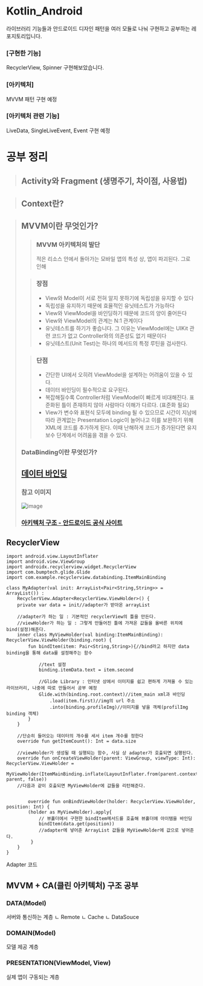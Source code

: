 # Kotlin_Android

라이브러리 기능들과 
안드로이드 디자인 패턴을 
여러 모듈로 나눠 구현하고 공부하는 레포지토리입니다.

### [구현한 기능]
RecyclerView, Spinner 구현해보았습니다.

### [아키텍처]
MVVM 패턴 구현 예정

### [아키텍처 관련 기능]
LiveData, SingleLiveEvent, Event 구현 예정


# 공부 정리

>## Activity와 Fragment (생명주기, 차이점, 사용법)

>## Context란?

>## MVVM이란 무엇인가?
>>### MVVM 아키텍처의 발단
>>적은 리소스 안에서 돌아가는 모바일 앱의 특성 상, 앱이 파괴된다.
>>그로 인해 
>
>>### 장점
>>* View와 Model이 서로 전혀 알지 못하기에 독립성을 유지할 수 있다
>>* 독립성을 유지하기 때문에 효율적인 유닛테스트가 가능하다
>>* View와 ViewModel을 바인딩하기 때문에 코드의 양이 줄어든다
>>* View와 ViewModel의 관계는 N:1 관계이다
>>* 유닛테스트를 하기가 좋습니다. 그 이유는 ViewModel에는 UIKit 관련 코드가 없고 Controller와의 의존성도 없기 때문이다
>>* 유닛테스트(Unit Test)는 하나의 메서드의 특정 루틴을 검사한다.
>
>>### 단점
>>* 간단한 UI에서 오히려 ViewModel을 설계하는 어려움이 있을 수 있다.
>>* 데이터 바인딩이 필수적으로 요구된다.
>>* 복잡해질수록 Controller처럼 ViewModel이 빠르게 비대해진다. 표준화된 틀이 존재하지 않아 사람마다 이해가 다르다.
>>(표준화 필요)
>>* View가 변수와 표현식 모두에 binding 될 수 있으므로 시간이 지남에 따라 관계없는 Presentation Logic이 늘어나고 이를 보완하기 위해 XML에 코드를 추가하게 된다. 
>>이때 난해하게 코드가 증가된다면 유지보수 단계에서 어려움을 겪을 수 있다.
>
>### DataBinding이란 무엇인가?
>[데이터 바인딩](URL)
>-------------------------------
>### 참고 이미지
>![image](https://user-images.githubusercontent.com/81676485/168805442-04940e2b-9e32-443e-90f0-a2c88f1493dc.png)
>### [아키텍처 구조 - 안드로이드 공식 사이트](https://developer.android.com/jetpack/guide?hl=ko)
## RecyclerView
```
import android.view.LayoutInflater
import android.view.ViewGroup
import androidx.recyclerview.widget.RecyclerView
import com.bumptech.glide.Glide
import com.example.recyclerview.databinding.ItemMainBinding

class MyAdapter(val init: ArrayList<Pair<String,String>> = ArrayList()) :
    RecyclerView.Adapter<RecyclerView.ViewHolder>() {
    private var data = init//adapter가 받아온 arrayList

    //adapter가 하는 일 : 기본적인 recyclerView의 틀을 만든다.
    //viewHolder가 하는 일 : 그렇게 만들어진 틀에 가져온 값들을 올바른 위치에 bind(설정)해준다.
    inner class MyViewHolder(val binding:ItemMainBinding): RecyclerView.ViewHolder(binding.root) {
        fun bindItem(item: Pair<String,String>){//bind라고 하지만 data binding을 통해 data를 설정해주는 함수

            //text 설정
            binding.itemData.text = item.second

            //Glide Library : 인터넷 상에서 이미지를 쉽고 편하게 가져올 수 있는 라이브러리, 나중에 따로 만들어서 공부 예정
            Glide.with(binding.root.context)//item_main xml과 바인딩
                .load(item.first)//img의 url 주소
                .into(binding.profileImg)//이미지를 넣을 객체(profilImg binding 객체)
        }
    }

    //단순히 들어오는 데이터의 개수를 세서 item 개수를 정한다
    override fun getItemCount(): Int = data.size

    //viewHolder가 생성될 때 실행되는 함수, 사실 상 adapter가 호출되면 실행된다.
    override fun onCreateViewHolder(parent: ViewGroup, viewType: Int): RecyclerView.ViewHolder =
        MyViewHolder(ItemMainBinding.inflate(LayoutInflater.from(parent.context), parent, false))
    //다음과 같이 호출되면 MyViewHolder에 값들을 리턴해준다.


        override fun onBindViewHolder(holder: RecyclerView.ViewHolder, position: Int) {
        (holder as MyViewHolder).apply{
            // 뷰홀더에서 구현한 bindItem메서드를 호출해 뷰홀더에 아이템을 바인딩
            bindItem(data.get(position))
            //adapter에 넣어준 ArrayList 값들을 MyViewHolder에 값으로 넣어준다.
         }
    }
}
```
Adapter 코드

## MVVM + CA(클린 아키텍처) 구조 공부
### DATA(Model)
서버와 통신하는 계층
ㄴ Remote
ㄴ Cache
ㄴ DataSouce

### DOMAIN(Model)
모델 제공 계층

### PRESENTATION(ViewModel, View)
실제 앱이 구동되는 계층
